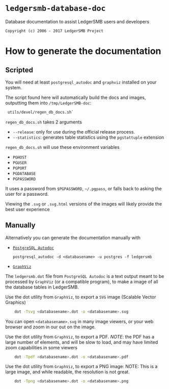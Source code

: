 
# `ledgersmb-database-doc`

Database documentation to assist LedgerSMB users and developers

```plain
Copyright (c) 2006 - 2017 LedgerSMB Project
```

# How to generate the documentation

## Scripted

You will need at least `postgresql_autodoc` and `graphviz` installed
on your system.

The script found here will automatically build the docs and images,
outputting them into `/tmp/LedgerSMB-doc`:

```bash
 utils/devel/regen_db_docs.sh`
```

`regen_db_docs.sh` takes 2 arguments

* `--release`: only for use during the official release process.
* `--statistics`: generates table statistics using the `pgstattuple` extension

`regen_db_docs.sh` will use these environment variables

* `PGHOST`
* `PGUSER`
* `PGPORT`
* `PGDATABASE`
* `PGPASSWORD`

It uses a password from `$PGPASSWORD`, `~/.pgpass`, or falls back to asking the
user for a password.

Viewing the `.svg` or `.svg.html` versions of the images will likely provide
the best user experience

## Manually

Alternatively you can generate the documentation manually with

* [`PostgreSQL Autodoc`](https://github.com/cbbrowne/autodoc)

    `postgresql_autodoc -d <databasename> -u postgres -f ledgersmb`

* [`GraphViz`](http://graphviz.org/)


The `ledgersmb.dot` file from `PostgreSQL Autodoc` is a text output meant to
be processed by `GraphViz` (or a compatible program), to make a image of
all the database tables in LedgerSMB.

Use the dot utility from `GraphViz`, to export a `SVG` image (Scalable Vector
Graphics)

```bash
    dot -Tsvg <databasename>.dot -o <databasename>.svg
```

You can open `<databasename>.svg` in many image viewers, or your web browser
and zoom in our out on the image.

Use the dot utility from `GraphViz`, to export a PDF.
_NOTE_: the PDF has a large number of elements, and will be slow to load, and may
have limited zoom capabilities in some viewers

```bash
    dot -Tpdf <databasename>.dot -o <databasename>.pdf
```

Use the dot utility from `GraphViz`, to export a PNG image:
NOTE: This is a large image, and while readable, the resolution is not great.

```bash
    dot -Tpng <databasename>.dot -o <databasename>.png
```
